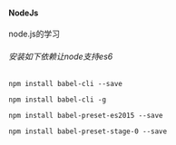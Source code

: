 #### NodeJs
node.js的学习

###### 安装如下依赖让node支持es6

```
npm install babel-cli --save
```

```
npm install babel-cli -g
```

```
npm install babel-preset-es2015 --save
```

```
npm install babel-preset-stage-0 --save
```
